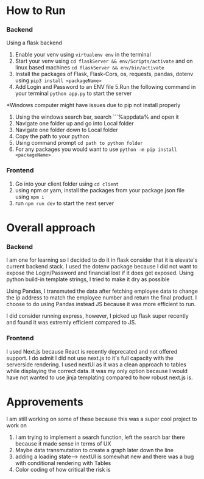 How to Run
=============================

### Backend

Using a flask backend
1. Enable your venv using ```virtualenv env``` in the terminal
2. Start your venv using ```cd flaskServer && env/Scripts/activate``` and on linux based machines ```cd flaskServer && env/bin/activate```
3. Install the packages of Flask, Flask-Cors, os, requests, pandas, dotenv using ```pip3 install <packageName>```
4. Add Login and Password to an ENV file
5.Run the following command in your terminal ```python app.py``` to start the server

*Windows computer might have issues due to pip not install properly
1. Using the windows search bar, search ```%appdata% and open it
2. Navigate one folder up and go into Local folder
3. Navigate one folder down to Local folder
4. Copy the path to your python
5. Using command prompt ```cd path to python folder```
6. For any packages you would want to use ```python -m pip install <packageName>```

### Frontend
1. Go into your client folder using ```cd client```
2. using npm or yarn, install the packages from your package.json file using ```npm i```
3. run ```npm run dev``` to start the next server

Overall approach
=============================
### Backend
I am one for learning so I decided to do it in flask consider that it is elevate's current backend stack. I used the dotenv package because I did not want to expose the Login/Password and financial lost if it does get exposed. Using python build-in template strings, I tried to make it dry as possible

Using Pandas, I transmuted the data after fetching employee data to change the ip address to match the employee number and return the final product. I choose to do using Pandas instead JS because it was more efficient to run.

I did consider running express, however, I picked up flask super recently and found it was extremly efficient compared to JS. 

### Frontend

I used Next.js because React is recently deprecated and not offered support. I do admit I did not use next.js to it's full capacity with the serverside rendering. I used nextUi as it was a clean approach to tables while displaying the correct data. It was my only option because I would have not wanted to use jinja templating compared to how robust next.js is.

Approvements
=============================
I am still working on some of these because this was a super cool project to work on

1. I am trying to implement a search function, left the search bar there because it made sense in terms of UX
2. Maybe data transmutation to create a graph later down the line 
3. adding a loading state--> nextUI is somewhat new and there was a bug with conditional rendering with Tables
4.  Color coding of how critical the risk is





